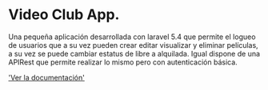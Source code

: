# Video Club App.
Una pequeña aplicación desarrollada con laravel 5.4 que permite el logueo de usuarios que a su vez pueden crear editar visualizar y eliminar películas, a su vez se puede cambiar estatus de libre a alquilada. Igual dispone de una APIRest que permite realizar lo mismo pero con autenticación básica.

['Ver la documentación'](https://github.com/thebigyovadiaz/test_videoclub/wiki)
